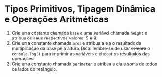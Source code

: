 # Tipos Primitivos, Tipagem Dinâmica e Operações Aritméticas
1. Crie uma costante chamada `base` e uma variável chamada `height` e atribua os seus respectivos valores: 5 e 8.
2. Crie uma constante chamada `area` e atribua a ela o resultado da multiplicação da base pela altura. Dica: lembre-se de usar ~~sempre~~ o `console.log()` para imprimir as variáveis e checar os resultados das operações!
3. Crie uma constante chamada `perimeter` e atribua a ela a soma de todos os lados do retângulo.


